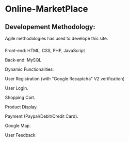 # Online-MarketPlace
## Developement Methodology:
 Agile methodologies has used to develope this site.
 
###
Front-end: HTML, CSS, PHP, JavaScript

Back-end: MySQL

Dynamic Functionalities:

User Registration (with "Google Recaptcha" V2 verification)
  
User Login.
	
  Shopping Cart.
	
  Product Display.
	
  Payment (Paypal/Debit/Credit Card).
	
  Google Map.
  
  User Feedback

